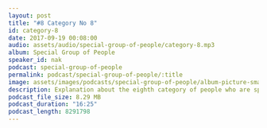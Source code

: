 ```yaml
---
layout: post
title: "#8 Category No 8"
id: category-8
date: 2017-09-19 00:08:00
audio: assets/audio/special-group-of-people/category-8.mp3
album: Special Group of People
speaker_id: nak
podcast: special-group-of-people
permalink: podcast/special-group-of-people/:title
image: assets/images/podcasts/special-group-of-people/album-picture-small.jpg
description: Explanation about the eighth category of people who are special.
podcast_file_size: 8.29 MB
podcast_duration: "16:25"
podcast_length: 8291798
---
```

